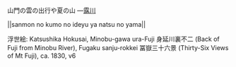 山門の雲の出行や夏の山
—[露川](https://ja.wikipedia.org/wiki/露川)

||sanmon no kumo no ideyu ya natsu no yama||

浮世絵: Katsushika Hokusai, Minobu-gawa ura-Fuji 身延川裏不二 (Back of Fuji from Minobu River), Fugaku sanju-rokkei 冨嶽三十六景 (Thirty-Six Views of Mt Fuji), ca. 1830, v6